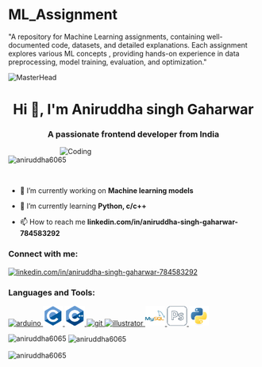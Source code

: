 # ML_Assignment
"A repository for Machine Learning assignments, containing well-documented code, datasets, and detailed explanations. Each assignment explores various ML concepts , providing hands-on experience in data preprocessing, model training, evaluation, and optimization."




![MasterHead](https://img.freepik.com/premium-vector/machine-learning-banner-web-icon-set-data-mining-algorithm-neural-network_35632-107.jpg?w=1380)
<h1 align="center">Hi 👋, I'm Aniruddha singh Gaharwar</h1>
<h3 align="center">A passionate frontend developer from India</h3>
<img align="right" alt="Coding" width="400" src="[https://www.shutterstock.com/image-vector/male-personage-concentrated-working-project-isolated-1896311938](https://cdn.dribbble.com/users/1708816/screenshots/15637256/media/f9826f0af8a49462f048262a8502035b.gif)">

<p align="left"> <img src="https://komarev.com/ghpvc/?username=aniruddha6065&label=Profile%20views&color=0e75b6&style=flat" alt="aniruddha6065" /> </p>

<p align="left"> <a href="https://twitter.com/" target="blank"><img src="https://img.shields.io/twitter/follow/?logo=twitter&style=for-the-badge" alt="" /></a> </p>

- 🔭 I’m currently working on **Machine learning models**

- 🌱 I’m currently learning **Python, c/c++**

- 📫 How to reach me **linkedin.com/in/aniruddha-singh-gaharwar-784583292**

<h3 align="left">Connect with me:</h3>
<p align="left">
<a href="https://linkedin.com/in/linkedin.com/in/aniruddha-singh-gaharwar-784583292" target="blank"><img align="center" src="https://raw.githubusercontent.com/rahuldkjain/github-profile-readme-generator/master/src/images/icons/Social/linked-in-alt.svg" alt="linkedin.com/in/aniruddha-singh-gaharwar-784583292" height="30" width="40" /></a>
</p>

<h3 align="left">Languages and Tools:</h3>
<p align="left"> <a href="https://www.arduino.cc/" target="_blank" rel="noreferrer"> <img src="https://cdn.worldvectorlogo.com/logos/arduino-1.svg" alt="arduino" width="40" height="40"/> </a> <a href="https://www.cprogramming.com/" target="_blank" rel="noreferrer"> <img src="https://raw.githubusercontent.com/devicons/devicon/master/icons/c/c-original.svg" alt="c" width="40" height="40"/> </a> <a href="https://www.w3schools.com/cpp/" target="_blank" rel="noreferrer"> <img src="https://raw.githubusercontent.com/devicons/devicon/master/icons/cplusplus/cplusplus-original.svg" alt="cplusplus" width="40" height="40"/> </a> <a href="https://git-scm.com/" target="_blank" rel="noreferrer"> <img src="https://www.vectorlogo.zone/logos/git-scm/git-scm-icon.svg" alt="git" width="40" height="40"/> </a> <a href="https://www.adobe.com/in/products/illustrator.html" target="_blank" rel="noreferrer"> <img src="https://www.vectorlogo.zone/logos/adobe_illustrator/adobe_illustrator-icon.svg" alt="illustrator" width="40" height="40"/> </a> <a href="https://www.mysql.com/" target="_blank" rel="noreferrer"> <img src="https://raw.githubusercontent.com/devicons/devicon/master/icons/mysql/mysql-original-wordmark.svg" alt="mysql" width="40" height="40"/> </a> <a href="https://www.photoshop.com/en" target="_blank" rel="noreferrer"> <img src="https://raw.githubusercontent.com/devicons/devicon/master/icons/photoshop/photoshop-line.svg" alt="photoshop" width="40" height="40"/> </a> <a href="https://www.python.org" target="_blank" rel="noreferrer"> <img src="https://raw.githubusercontent.com/devicons/devicon/master/icons/python/python-original.svg" alt="python" width="40" height="40"/> </a> </p>

<p><img align="left" src="https://github-readme-stats.vercel.app/api/top-langs?username=aniruddha6065&show_icons=true&locale=en&layout=compact" alt="aniruddha6065" /></p>

<p>&nbsp;<img align="center" src="https://github-readme-stats.vercel.app/api?username=aniruddha6065&show_icons=true&locale=en" alt="aniruddha6065" /></p>

<p><img align="center" src="https://github-readme-streak-stats.herokuapp.com/?user=aniruddha6065&" alt="aniruddha6065" /></p>
